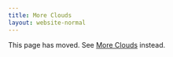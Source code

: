 ```yaml
---
title: More Clouds
layout: website-normal
---
```


This page has moved. See [More Clouds](index.md#more-details-on-specific-clouds) instead.
